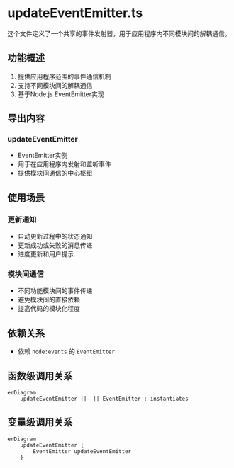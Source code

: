 # updateEventEmitter.ts

这个文件定义了一个共享的事件发射器，用于应用程序内不同模块间的解耦通信。

## 功能概述

1. 提供应用程序范围的事件通信机制
2. 支持不同模块间的解耦通信
3. 基于Node.js EventEmitter实现

## 导出内容

### updateEventEmitter
- EventEmitter实例
- 用于在应用程序内发射和监听事件
- 提供模块间通信的中心枢纽

## 使用场景

### 更新通知
- 自动更新过程中的状态通知
- 更新成功或失败的消息传递
- 进度更新和用户提示

### 模块间通信
- 不同功能模块间的事件传递
- 避免模块间的直接依赖
- 提高代码的模块化程度

## 依赖关系

- 依赖 `node:events` 的 `EventEmitter`

## 函数级调用关系

```mermaid
erDiagram
    updateEventEmitter ||--|| EventEmitter : instantiates
```

## 变量级调用关系

```mermaid
erDiagram
    updateEventEmitter {
        EventEmitter updateEventEmitter
    }
```